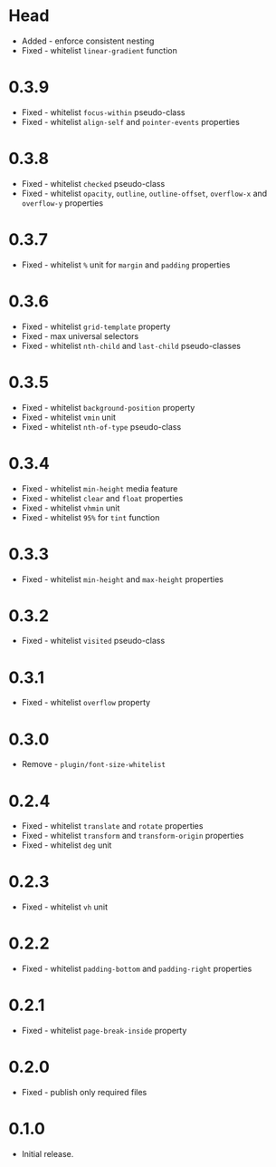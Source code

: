 # Head

- Added - enforce consistent nesting
- Fixed - whitelist `linear-gradient` function

# 0.3.9

- Fixed - whitelist `focus-within` pseudo-class
- Fixed - whitelist `align-self` and `pointer-events` properties

# 0.3.8

- Fixed - whitelist `checked` pseudo-class
- Fixed - whitelist `opacity`, `outline`, `outline-offset`, `overflow-x` and `overflow-y` properties

# 0.3.7

- Fixed - whitelist `%` unit for `margin` and `padding` properties

# 0.3.6

- Fixed - whitelist `grid-template` property
- Fixed - max universal selectors
- Fixed - whitelist `nth-child` and `last-child` pseudo-classes

# 0.3.5

- Fixed - whitelist `background-position` property
- Fixed - whitelist `vmin` unit
- Fixed - whitelist `nth-of-type` pseudo-class

# 0.3.4

- Fixed - whitelist `min-height` media feature
- Fixed - whitelist `clear` and `float` properties
- Fixed - whitelist `vhmin` unit
- Fixed - whitelist `95%` for `tint` function

# 0.3.3

- Fixed - whitelist `min-height` and `max-height` properties

# 0.3.2

- Fixed - whitelist `visited` pseudo-class

# 0.3.1

- Fixed - whitelist `overflow` property

# 0.3.0

- Remove - `plugin/font-size-whitelist`

# 0.2.4

- Fixed - whitelist `translate` and `rotate` properties
- Fixed - whitelist `transform` and `transform-origin` properties
- Fixed - whitelist `deg` unit

# 0.2.3

- Fixed - whitelist `vh` unit

# 0.2.2

- Fixed - whitelist `padding-bottom` and `padding-right` properties

# 0.2.1

- Fixed - whitelist `page-break-inside` property

# 0.2.0

- Fixed - publish only required files

# 0.1.0

- Initial release.
